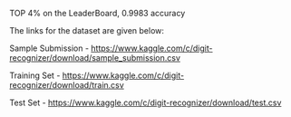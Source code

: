 TOP 4% on the LeaderBoard, 0.9983 accuracy

The links for the dataset are given below:

Sample Submission - https://www.kaggle.com/c/digit-recognizer/download/sample_submission.csv

Training Set - https://www.kaggle.com/c/digit-recognizer/download/train.csv

Test Set - https://www.kaggle.com/c/digit-recognizer/download/test.csv
